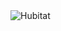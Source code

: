 <img src="https://github.com/maffpt/Hubitat/Nuki Smart Lock 2.0/icons/Hubitat-logo.jpg" alt="Hubitat"/>

